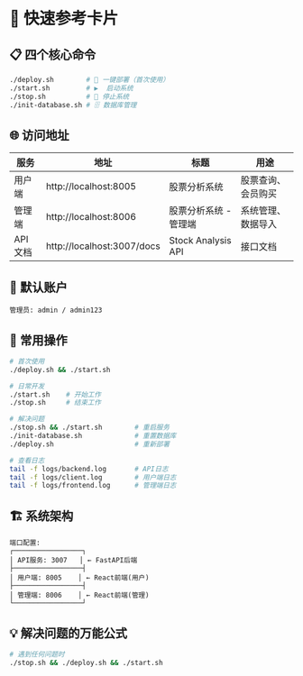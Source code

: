 # 🚀 快速参考卡片

## 📋 四个核心命令

```bash
./deploy.sh        # 🔧 一键部署（首次使用）
./start.sh         # ▶️  启动系统
./stop.sh          # 🛑 停止系统  
./init-database.sh # 🗄️ 数据库管理
```

## 🌐 访问地址

| 服务 | 地址 | 标题 | 用途 |
|-----|------|-----|-----|
| 用户端 | http://localhost:8005 | 股票分析系统 | 股票查询、会员购买 |
| 管理端 | http://localhost:8006 | 股票分析系统 - 管理端 | 系统管理、数据导入 |
| API文档 | http://localhost:3007/docs | Stock Analysis API | 接口文档 |

## 👤 默认账户

```
管理员: admin / admin123
```

## 🔧 常用操作

```bash
# 首次使用
./deploy.sh && ./start.sh

# 日常开发
./start.sh    # 开始工作
./stop.sh     # 结束工作

# 解决问题
./stop.sh && ./start.sh        # 重启服务
./init-database.sh             # 重置数据库
./deploy.sh                    # 重新部署

# 查看日志
tail -f logs/backend.log       # API日志
tail -f logs/client.log        # 用户端日志
tail -f logs/frontend.log      # 管理端日志
```

## 🏗️ 系统架构

```
端口配置:
┌─────────────────┐
│ API服务: 3007   │ ← FastAPI后端
├─────────────────┤
│ 用户端: 8005    │ ← React前端(用户)
├─────────────────┤  
│ 管理端: 8006    │ ← React前端(管理)
└─────────────────┘
```

## 💡 解决问题的万能公式

```bash
# 遇到任何问题时
./stop.sh && ./deploy.sh && ./start.sh
```